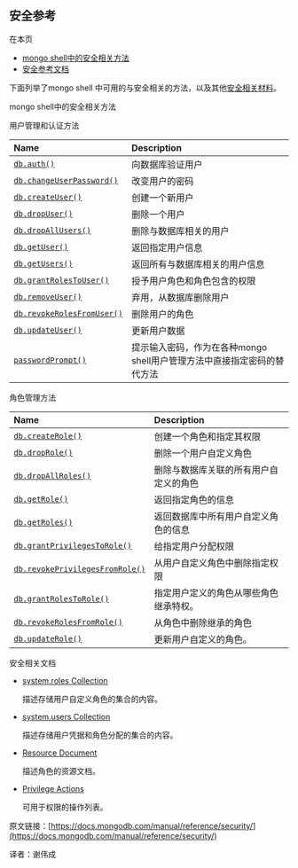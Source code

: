## 安全参考

在本页

- [mongo shell中的安全相关方法]((https://docs.mongodb.com/manual/reference/security/security-methods-in-the-mongo-shell))
- [安全参考文档](https://docs.mongodb.com/manual/reference/security/security-reference-documentation)

下面列举了mongo shell 中可用的与安全相关的方法，以及其他[安全相关材料](https://docs.mongodb.com/manual/reference/security/security-reference-materials)。


 mongo shell中的安全相关方法

 用户管理和认证方法

| Name                                                         | Description                                                  |
| :----------------------------------------------------------- | :----------------------------------------------------------- |
| [`db.auth()`](https://docs.mongodb.com/manual/reference/method/db.auth/db.auth) | 向数据库验证用户         |
| [`db.changeUserPassword()`](https://docs.mongodb.com/manual/reference/method/db.changeUserPassword/db.changeUserPassword) | 改变用户的密码           |
| [`db.createUser()`](https://docs.mongodb.com/manual/reference/method/db.createUser/db.createUser) | 创建一个新用户                           |
| [`db.dropUser()`](https://docs.mongodb.com/manual/reference/method/db.dropUser/db.dropUser) | 删除一个用户                           |
| [`db.dropAllUsers()`](https://docs.mongodb.com/manual/reference/method/db.dropAllUsers/db.dropAllUsers) | 删除与数据库相关的用户 |
| [`db.getUser()`](https://docs.mongodb.com/manual/reference/method/db.getUser/db.getUser) | 返回指定用户信息 |
| [`db.getUsers()`](https://docs.mongodb.com/manual/reference/method/db.getUsers/db.getUsers) | 返回所有与数据库相关的用户信息 |
| [`db.grantRolesToUser()`](https://docs.mongodb.com/manual/reference/method/db.grantRolesToUser/db.grantRolesToUser) | 授予用户角色和角色包含的权限 |
| [`db.removeUser()`](https://docs.mongodb.com/manual/reference/method/db.removeUser/db.removeUser) | 弃用，从数据库删除用户 |
| [`db.revokeRolesFromUser()`](https://docs.mongodb.com/manual/reference/method/db.revokeRolesFromUser/db.revokeRolesFromUser) | 删除用户的角色                    |
| [`db.updateUser()`](https://docs.mongodb.com/manual/reference/method/db.updateUser/db.updateUser) | 更新用户数据                               |
| [`passwordPrompt()`](https://docs.mongodb.com/manual/reference/method/passwordPrompt/passwordPrompt) | 提示输入密码，作为在各种mongo shell用户管理方法中直接指定密码的替代方法 |


 角色管理方法

| Name                                                         | Description                                                  |
| :----------------------------------------------------------- | :----------------------------------------------------------- |
| [`db.createRole()`](https://docs.mongodb.com/manual/reference/method/db.createRole/db.createRole) | 创建一个角色和指定其权限 |
| [`db.dropRole()`](https://docs.mongodb.com/manual/reference/method/db.dropRole/db.dropRole) | 删除一个用户自定义角色           |
| [`db.dropAllRoles()`](https://docs.mongodb.com/manual/reference/method/db.dropAllRoles/db.dropAllRoles) | 删除与数据库关联的所有用户自定义的角色 |
| [`db.getRole()`](https://docs.mongodb.com/manual/reference/method/db.getRole/db.getRole) | 返回指定角色的信息 |
| [`db.getRoles()`](https://docs.mongodb.com/manual/reference/method/db.getRoles/db.getRoles) | 返回数据库中所有用户自定义角色的信息 |
| [`db.grantPrivilegesToRole()`](https://docs.mongodb.com/manual/reference/method/db.grantPrivilegesToRole/db.grantPrivilegesToRole) | 给指定用户分配权限 |
| [`db.revokePrivilegesFromRole()`](https://docs.mongodb.com/manual/reference/method/db.revokePrivilegesFromRole/db.revokePrivilegesFromRole) | 从用户自定义角色中删除指定权限 |
| [`db.grantRolesToRole()`](https://docs.mongodb.com/manual/reference/method/db.grantRolesToRole/db.grantRolesToRole) | 指定用户定义的角色从哪些角色继承特权。 |
| [`db.revokeRolesFromRole()`](https://docs.mongodb.com/manual/reference/method/db.revokeRolesFromRole/db.revokeRolesFromRole) | 从角色中删除继承的角色   |
| [`db.updateRole()`](https://docs.mongodb.com/manual/reference/method/db.updateRole/db.updateRole) | 更新用户自定义的角色。           |



 安全相关文档

- [system.roles Collection](https://docs.mongodb.com/manual/reference/system-roles-collection/)

  描述存储用户自定义角色的集合的内容。

- [system.users Collection](https://docs.mongodb.com/manual/reference/system-users-collection/)

  描述存储用户凭据和角色分配的集合的内容。

- [Resource Document](https://docs.mongodb.com/manual/reference/resource-document/)

  描述角色的资源文档。

- [Privilege Actions](https://docs.mongodb.com/manual/reference/privilege-actions/)

  可用于权限的操作列表。

原文链接：[https://docs.mongodb.com/manual/reference/security/](https://docs.mongodb.com/manual/reference/security/)

译者：谢伟成
